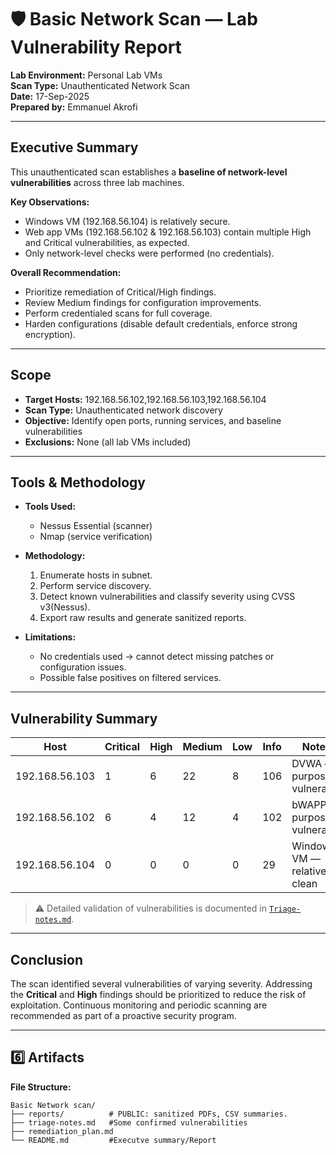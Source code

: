# 🛡 Basic Network Scan — Lab Vulnerability Report


**Lab Environment:** Personal Lab VMs  
**Scan Type:** Unauthenticated Network Scan  
**Date:** 17-Sep-2025  
**Prepared by:** Emmanuel Akrofi  

---

##  Executive Summary
This unauthenticated scan establishes a **baseline of network-level vulnerabilities** across three lab machines.

**Key Observations:**  
- Windows VM (192.168.56.104) is relatively secure.  
- Web app VMs (192.168.56.102 & 192.168.56.103) contain multiple High and Critical vulnerabilities, as expected.  
- Only network-level checks were performed (no credentials).

**Overall Recommendation:**  
- Prioritize remediation of Critical/High findings.
- Review Medium findings for configuration improvements.  
- Perform credentialed scans for full coverage.
- Harden configurations (disable default credentials, enforce strong encryption).  


---

##  Scope
- **Target Hosts:** 192.168.56.102,192.168.56.103,192.168.56.104 
- **Scan Type:** Unauthenticated network discovery  
- **Objective:** Identify open ports, running services, and baseline vulnerabilities  
- **Exclusions:** None (all lab VMs included)  

---

##  Tools & Methodology
- **Tools Used:**  
  - Nessus Essential (scanner)  
  - Nmap  (service verification)

- **Methodology:**  
  1. Enumerate hosts in subnet.  
  2. Perform service discovery.  
  3. Detect known vulnerabilities and classify severity using CVSS v3(Nessus).  
  4. Export raw results and generate sanitized reports.  

- **Limitations:**  
  - No credentials used → cannot detect missing patches or configuration issues.  
  - Possible false positives on filtered services.

---

##  Vulnerability Summary

| Host | Critical | High | Medium | Low | Info | Notes |
|------|---------|------|--------|-----|------|-------|
| 192.168.56.103 | 1 | 6 | 22 | 8 | 106 | DVWA — purposely vulnerable |
| 192.168.56.102 | 6 | 4 | 12 | 4 | 102 | bWAPP — purposely vulnerable |
| 192.168.56.104 | 0 | 0 | 0 | 0 | 29 | Windows VM — relatively clean |

> ⚠️ Detailed validation of vulnerabilities is documented in [`Triage-notes.md`](./Triage-notes.md).

---

## Conclusion
The scan identified several vulnerabilities of varying severity. Addressing the **Critical** and **High** findings should be prioritized to reduce the risk of exploitation. Continuous monitoring and periodic scanning are recommended as part of a proactive security program.

---

## 6️⃣ Artifacts
**File Structure:**

```text
Basic Network scan/
├── reports/          # PUBLIC: sanitized PDFs, CSV summaries.
├── triage-notes.md   #Some confirmed vulnerabilities
├── remediation_plan.md    
└── README.md         #Executve summary/Report

